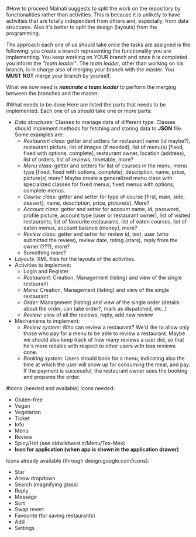 #How to proceed
Malnati suggests to split the work on the repository by functionalities rather than activities. This is because it is unlikely to have activities that are totally independent from others and, especially, from data structures. Also it's better to split the design (layouts) from the programming.

The approach each one of us should take once the tasks are assigned is the following: you create a branch representing the functionality you are implementing. You keep working on YOUR branch and once it is completed you inform the *"team leader"*. The *team leader*, other than working on his branch, is in charge also of merging your branch with the master. You **MUST NOT** merge your branch by yourself.

What we now need is ***nominate a team leader*** to perform the merging between the branches and the master.

#What needs to be done
Here are listed the parts that needs to be implemented. Each one of us should take one or more parts:

  + *Data structures:* Classes to manage data of different type. Classes should implement methods for fetching and storing data to **JSON** file. Some examples are:
    + *Restaurant class:* getter and setters for restaurant name (id maybe?), restaurant picture, list of images (if needed), list of menu(s) [fixed, fixed with options, complete], restaurant owner, location (address), list of orders, list of reviews, timetable, more?
    + *Menu class:* getter and setters for list of courses in the menu, menu type [fixed, fixed with options, complete], description, name, price, picture(s) more? Maybe create a generalized menu class with specialized classes for fixed menus, fixed menus with options, complete menus.
    + *Course class:* getter and setter for type of course [first, main, side, dessert], name, description, price, picture(s). More?
    + *Account class:* getter and setter for account name, id, password, profile picture, account type [user or restaurant owner], list of visited restaurants, list of favourite restaurants, list of eaten courses, list of eaten menus, account balance (money), more?
    + *Review class:* getter and setter for review id, text, user (who submitted the review), review date, rating (stars), reply from the owner (???), more?
    + Something more?
  + *Layouts:* XML files for the layouts of the activities.
  + Activities to implement:
    + Login and Register
    + *Restaurant:* Creation, Management (listing) and view of the single restaurant
    + *Menu:* Creation, Management (listing) and view of the single restaurant
    + *Order:* Management (listing) and view of the single order (details about the order, can take order?, mark as dispatched, etc..)
    + *Review:* view of all the reviews, reply, add new review
  + Mechanisms to implement:
    + *Review system:* Who can review a restaurant? We'd like to allow only those who pay for a menu to be able to review a restaurant. Maybe we should also keep track of how many reviews a user did, so that he's more reliable with respect to other users with less reviews done.
    + *Booking system:* Users should book for a menu, indicating also the time at which the user will show up for consuming the meal, and pay. If the payment is successful, the restaurant owner sees the booking and prepares the order.

#Icons (needed and available)
Icons needed:

  + Gluten-free
  + Vegan
  + Vegetarian
  + Ticket
  + Info
  + Menù
  + Review
  + Spicy/Hot (see oldwildwest.it/Menu/Tex-Mex)
  + **Icon for application (when app is shown in the application drawer)**

Icons already available (through design.google.com/icons):

  + Star
  + Arrow dropdown
  + Search (magnifying glass)
  + Reply
  + Message
  + Sort
  + Swap revert
  + Favourite (for saving restaurants)
  + Add
  + Settings
